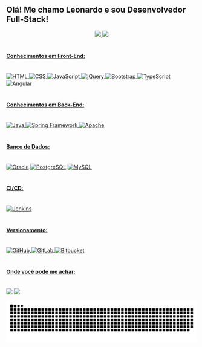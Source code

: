 ## Olá! Me chamo Leonardo e sou Desenvolvedor Full-Stack!
<div align="center">
  <a href="https://github.com/leosantana9140">
  <img height="180em" src="https://github-readme-stats.vercel.app/api?username=leosantana9140&show_icons=true&theme=radical&include_all_commits=true&count_private=true"/>
  <img height="180em" src="https://github-readme-stats.vercel.app/api/top-langs/?username=leosantana9140&layout=compact&langs_count=7&theme=radical"/>
</div>

#
#### Conhecimentos em Front-End:
<div style="display: inline_block;">
  <br>
  <img align="center" alt="HTML" height="30" width="40" src="https://cdn.jsdelivr.net/gh/devicons/devicon/icons/html5/html5-original.svg">
  <img align="center" alt="CSS" height="30" width="40" src="https://cdn.jsdelivr.net/gh/devicons/devicon/icons/css3/css3-original.svg">
  <img align="center" alt="JavaScript" height="30" width="40" src="https://cdn.jsdelivr.net/gh/devicons/devicon/icons/javascript/javascript-original.svg">
  <img align="center" alt="jQuery" height="30" width="40" src="https://cdn.jsdelivr.net/gh/devicons/devicon/icons/jquery/jquery-original.svg">
  <img align="center" alt="Bootstrap" height="30" width="40" src="https://cdn.jsdelivr.net/gh/devicons/devicon/icons/bootstrap/bootstrap-plain.svg">
  <img align="center" alt="TypeScript" height="30" width="40" src="https://cdn.jsdelivr.net/gh/devicons/devicon/icons/typescript/typescript-original.svg">
  <img align="center" alt="Angular" height="30" width="40" src="https://cdn.jsdelivr.net/gh/devicons/devicon/icons/angularjs/angularjs-original.svg">
</div>
  
#
#### Conhecimentos em Back-End:
<div style="display: inline_block;">
  <br>
  <img align="center" alt="Java" height="30" width="40" src="https://cdn.jsdelivr.net/gh/devicons/devicon/icons/java/java-original.svg">
  <img align="center" alt="Spring Framework" height="30" width="40" src="https://cdn.jsdelivr.net/gh/devicons/devicon/icons/spring/spring-original.svg">
  <img align="center" alt="Apache" height="30" width="40" src="https://cdn.jsdelivr.net/gh/devicons/devicon/icons/apache/apache-original.svg">
</div>
  
#
#### Banco de Dados:
<div style="display: inline_block;">
  <br>
  <img align="center" alt="Oracle" height="30" width="40" src="https://cdn.jsdelivr.net/gh/devicons/devicon/icons/oracle/oracle-original.svg">
  <img align="center" alt="PostgreSQL" height="30" width="40" src="https://cdn.jsdelivr.net/gh/devicons/devicon/icons/postgresql/postgresql-original.svg">
  <img align="center" alt="MySQL" height="30" width="40" src="https://cdn.jsdelivr.net/gh/devicons/devicon/icons/mysql/mysql-original.svg">
</div>

#
#### CI/CD:
<div style="display: inline_block;">
  <br>
  <img align="center" alt="Jenkins" height="35" width="40" src="https://cdn.jsdelivr.net/gh/devicons/devicon/icons/jenkins/jenkins-original.svg">
</div>
  
#
#### Versionamento:
<div style="display: inline_block;">
  <br>
  <img align="center" alt="GitHub" height="35" width="40" src="https://cdn.jsdelivr.net/gh/devicons/devicon/icons/github/github-original.svg">
  <img align="center" alt="GitLab" height="35" width="40" src="https://cdn.jsdelivr.net/gh/devicons/devicon/icons/gitlab/gitlab-original.svg">
  <img align="center" alt="Bitbucket" height="35" width="40" src="https://cdn.jsdelivr.net/gh/devicons/devicon/icons/bitbucket/bitbucket-original.svg">
</div>
 
#
#### Onde você pode me achar:
<div style="display: inline_block;">
  <br>
  <a href = "mailto:leosantana9140@gmail.com"><img src="https://img.shields.io/badge/Gmail-D14836?style=for-the-badge&logo=gmail&logoColor=white" target="_blank"></a>
  <a href="https://www.linkedin.com/in/leosantana9140/" target="_blank"><img src="https://img.shields.io/badge/-LinkedIn-%230077B5?style=for-the-badge&logo=linkedin&logoColor=white" target="_blank"></a>
  
  ![Snake animation](https://github.com/leosantana9140/leosantana9140/blob/output/github-contribution-grid-snake.svg)
  
</div>
